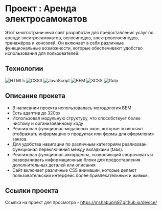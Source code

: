 # Проект : Аренда электросамокатов
Этот многостраничный сайт разработан для предоставления услуг по аренде электросамокатов, велосипедов, электровелосипедов, тренажёров и консолей. Он включает в себя различные функциональные возможности, которые обеспечивают удобство использования для пользователей.

## Технологии

![HTML5](https://img.shields.io/badge/-HTML5-e34f26?logo=html5&logoColor=white)
![CSS3](https://img.shields.io/badge/-CSS3-1572b6?logo=css3&logoColor=white)
![JavaScript](https://img.shields.io/badge/-JavaScript-f7df1e?logo=javaScript&logoColor=black)
![BEM](https://img.shields.io/badge/-BEM-yellowgreen)
![SCSS](https://img.shields.io/badge/-SCSS-ff69b4?logo=sass&logoColor=white)
![Gulp](https://img.shields.io/badge/-Gulp-cf4647?logo=gulp&logoColor=white)


## Описание прокета

* В написании проекта использовалась методология BEM
* Есть адаптив до 320px
* Использовал модульную структуру, что способствует более чистому и организованному коду
* Реализован функционал модальных окон, которые позволяют отображать информацию о продуктах или формы для оформления заказа. 
* Для удобства навигации по различным категориям реализован функционал переключения между вкладками (tabs). 
* Реализован функционал аккордеона, позволяющий сворачивать и разворачивать информационные блоки для предоставления дополнительных деталей или описания.
* Сайт включает различные CSS анимации, которые делают пользовательский интерфейс более привлекательным и живым.

## Ссылки проекта

Ссылка на проект для просмотра - https://mshabunin97.github.io/device/
